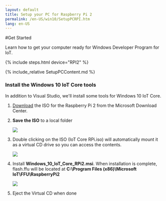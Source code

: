```yaml
---
layout: default
title: Setup your PC for Raspberry Pi 2
permalink: /en-US/win10/SetupPCRPI.htm
lang: en-US
---
```


#Get Started

Learn how to get your computer ready for Windows Developer Program for IoT.

{% include steps.html device="RPI2" %}

{% include_relative SetupPCContent.md %}

### Install the Windows 10 IoT Core tools

In addition to Visual Studio, we'll install some tools for Windows 10 IoT Core.

1. [Download](http://go.microsoft.com/fwlink/?LinkId=616847) the ISO for the Raspberry Pi 2 from the Microsoft Download Center.

2. **Save the ISO** to a local folder

	<img src="{{site.baseurl}}/images/SetupRPI/Iso.PNG">     
	
3. Double clicking on the ISO (IoT Core RPi.iso) will automatically mount it as a virtual CD drive so you can access the contents. 
	
	<img src="{{site.baseurl}}/images/SetupRPI/MSI.PNG">  
	
4. Install **Windows_10_IoT_Core_RPi2.msi**. When installation is complete, flash.ffu will be located at **C:\Program Files (x86)\Microsoft IoT\FFU\RaspberryPi2**
	
	<img src="{{site.baseurl}}/images/SetupRPI/rpiffu.PNG">
	
5. Eject the Virtual CD when done
